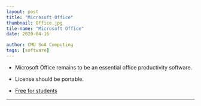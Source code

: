 ```yaml
---
layout: post
title: "Microsoft Office"
thumbnail: Office.jpg
tile-name: "Microsoft Office"
date: 2020-04-16

author: CMU SoA Computing
tags: [software]
---
```


- Microsoft Office remains to be an essential office productivity software.

- License should be portable.

- [Free for students](https://products.office.com/en-us/student/office-in-education)


---